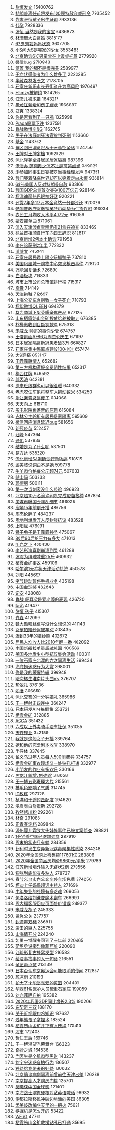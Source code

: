 1. [张恒发文](https://s.weibo.com/weibo?q=%E5%BC%A0%E6%81%92%E5%8F%91%E6%96%87&Refer=top) 15400762
1. [特朗普离任前将发布100项特赦和减刑令](https://s.weibo.com/weibo?q=%E7%89%B9%E6%9C%97%E6%99%AE%E7%A6%BB%E4%BB%BB%E5%89%8D%E5%B0%86%E5%8F%91%E5%B8%83100%E9%A1%B9%E7%89%B9%E8%B5%A6%E5%92%8C%E5%87%8F%E5%88%91%E4%BB%A4&Refer=top) 7935452
1. [郑爽张恒孩子出生证明](https://s.weibo.com/weibo?q=%E9%83%91%E7%88%BD%E5%BC%A0%E6%81%92%E5%AD%A9%E5%AD%90%E5%87%BA%E7%94%9F%E8%AF%81%E6%98%8E&Refer=top) 7933136
1. [代孕](https://s.weibo.com/weibo?q=%E4%BB%A3%E5%AD%95&Refer=top) 7928336
1. [张恒 当然是我的宝宝](https://s.weibo.com/weibo?q=%E5%BC%A0%E6%81%92%20%E5%BD%93%E7%84%B6%E6%98%AF%E6%88%91%E7%9A%84%E5%AE%9D%E5%AE%9D&Refer=top) 6436873
1. [林珊珊大白离婚](https://s.weibo.com/weibo?q=%E6%9E%97%E7%8F%8A%E7%8F%8A%E5%A4%A7%E7%99%BD%E7%A6%BB%E5%A9%9A&Refer=top) 3815177
1. [62岁刘芸妈妈状态](https://s.weibo.com/weibo?q=%2362%E5%B2%81%E5%88%98%E8%8A%B8%E5%A6%88%E5%A6%88%E7%8A%B6%E6%80%81%23&Refer=top) 3607705
1. [小S问大S是哪家的少女](https://s.weibo.com/weibo?q=%E5%B0%8FS%E9%97%AE%E5%A4%A7S%E6%98%AF%E5%93%AA%E5%AE%B6%E7%9A%84%E5%B0%91%E5%A5%B3&Refer=top) 3553483
1. [北京确诊6岁男童曾在小饭桌托管](https://s.weibo.com/weibo?q=%23%E5%8C%97%E4%BA%AC%E7%A1%AE%E8%AF%8A6%E5%B2%81%E7%94%B7%E7%AB%A5%E6%9B%BE%E5%9C%A8%E5%B0%8F%E9%A5%AD%E6%A1%8C%E6%89%98%E7%AE%A1%23&Refer=top) 2779920
1. [微信bug](https://s.weibo.com/weibo?q=%E5%BE%AE%E4%BF%A1bug&Refer=top) 2710843
1. [傅菁 我的腿不是很完美](https://s.weibo.com/weibo?q=%E5%82%85%E8%8F%81%20%E6%88%91%E7%9A%84%E8%85%BF%E4%B8%8D%E6%98%AF%E5%BE%88%E5%AE%8C%E7%BE%8E&Refer=top) 2589977
1. [无症状感染者为什么增多了](https://s.weibo.com/weibo?q=%23%E6%97%A0%E7%97%87%E7%8A%B6%E6%84%9F%E6%9F%93%E8%80%85%E4%B8%BA%E4%BB%80%E4%B9%88%E5%A2%9E%E5%A4%9A%E4%BA%86%23&Refer=top) 2223285
1. [半藏森林发长文](https://s.weibo.com/weibo?q=%23%E5%8D%8A%E8%97%8F%E6%A3%AE%E6%9E%97%E5%8F%91%E9%95%BF%E6%96%87%23&Refer=top) 2178705
1. [石家庄新乐市长寿街道升为高风险](https://s.weibo.com/weibo?q=%23%E7%9F%B3%E5%AE%B6%E5%BA%84%E6%96%B0%E4%B9%90%E5%B8%82%E9%95%BF%E5%AF%BF%E8%A1%97%E9%81%93%E5%8D%87%E4%B8%BA%E9%AB%98%E9%A3%8E%E9%99%A9%23&Refer=top) 1976497
1. [Hamzy被解约](https://s.weibo.com/weibo?q=Hamzy%E8%A2%AB%E8%A7%A3%E7%BA%A6&Refer=top) 1814265
1. [江璟儿被求婚](https://s.weibo.com/weibo?q=%E6%B1%9F%E7%92%9F%E5%84%BF%E8%A2%AB%E6%B1%82%E5%A9%9A&Refer=top) 1643217
1. [黑龙江新增81例无症状](https://s.weibo.com/weibo?q=%23%E9%BB%91%E9%BE%99%E6%B1%9F%E6%96%B0%E5%A2%9E81%E4%BE%8B%E6%97%A0%E7%97%87%E7%8A%B6%23&Refer=top) 1566887
1. [郑爽](https://s.weibo.com/weibo?q=%E9%83%91%E7%88%BD&Refer=top) 1338324
1. [你是否看到了一只鸡](https://s.weibo.com/weibo?q=%23%E4%BD%A0%E6%98%AF%E5%90%A6%E7%9C%8B%E5%88%B0%E4%BA%86%E4%B8%80%E5%8F%AA%E9%B8%A1%23&Refer=top) 1325998
1. [Prada股票下跌](https://s.weibo.com/weibo?q=%23Prada%E8%82%A1%E7%A5%A8%E4%B8%8B%E8%B7%8C%23&Refer=top) 1237591
1. [肖战微博KING](https://s.weibo.com/weibo?q=%E8%82%96%E6%88%98%E5%BE%AE%E5%8D%9AKING&Refer=top) 1162765
1. [男子在法庭刺死法官被判死刑](https://s.weibo.com/weibo?q=%23%E7%94%B7%E5%AD%90%E5%9C%A8%E6%B3%95%E5%BA%AD%E5%88%BA%E6%AD%BB%E6%B3%95%E5%AE%98%E8%A2%AB%E5%88%A4%E6%AD%BB%E5%88%91%23&Refer=top) 1153660
1. [基金](https://s.weibo.com/weibo?q=%E5%9F%BA%E9%87%91&Refer=top) 1143762
1. [景区回应演员险从千米高空坠落](https://s.weibo.com/weibo?q=%E6%99%AF%E5%8C%BA%E5%9B%9E%E5%BA%94%E6%BC%94%E5%91%98%E9%99%A9%E4%BB%8E%E5%8D%83%E7%B1%B3%E9%AB%98%E7%A9%BA%E5%9D%A0%E8%90%BD&Refer=top) 1124756
1. [王牌对王牌定档](https://s.weibo.com/weibo?q=%23%E7%8E%8B%E7%89%8C%E5%AF%B9%E7%8E%8B%E7%89%8C%E5%AE%9A%E6%A1%A3%23&Refer=top) 1092929
1. [河北隆尧全县居民居家隔离](https://s.weibo.com/weibo?q=%23%E6%B2%B3%E5%8C%97%E9%9A%86%E5%B0%A7%E5%85%A8%E5%8E%BF%E5%B1%85%E6%B0%91%E5%B1%85%E5%AE%B6%E9%9A%94%E7%A6%BB%23&Refer=top) 987396
1. [港澳办 蓬佩奥之流不过是可笑螳螂](https://s.weibo.com/weibo?q=%E6%B8%AF%E6%BE%B3%E5%8A%9E%20%E8%93%AC%E4%BD%A9%E5%A5%A5%E4%B9%8B%E6%B5%81%E4%B8%8D%E8%BF%87%E6%98%AF%E5%8F%AF%E7%AC%91%E8%9E%B3%E8%9E%82&Refer=top) 949025
1. [未参加同事生日宴被罚当事经理发声](https://s.weibo.com/weibo?q=%23%E6%9C%AA%E5%8F%82%E5%8A%A0%E5%90%8C%E4%BA%8B%E7%94%9F%E6%97%A5%E5%AE%B4%E8%A2%AB%E7%BD%9A%E5%BD%93%E4%BA%8B%E7%BB%8F%E7%90%86%E5%8F%91%E5%A3%B0%23&Refer=top) 947351
1. [我们哭着降临世界却可以笑着走向永恒](https://s.weibo.com/weibo?q=%E6%88%91%E4%BB%AC%E5%93%AD%E7%9D%80%E9%99%8D%E4%B8%B4%E4%B8%96%E7%95%8C%E5%8D%B4%E5%8F%AF%E4%BB%A5%E7%AC%91%E7%9D%80%E8%B5%B0%E5%90%91%E6%B0%B8%E6%81%92&Refer=top) 936814
1. [68％美国人反对特朗普自赦](https://s.weibo.com/weibo?q=%2368%EF%BC%85%E7%BE%8E%E5%9B%BD%E4%BA%BA%E5%8F%8D%E5%AF%B9%E7%89%B9%E6%9C%97%E6%99%AE%E8%87%AA%E8%B5%A6%23&Refer=top) 933166
1. [我国GDP总量首次突破100万亿元](https://s.weibo.com/weibo?q=%E6%88%91%E5%9B%BDGDP%E6%80%BB%E9%87%8F%E9%A6%96%E6%AC%A1%E7%AA%81%E7%A0%B4100%E4%B8%87%E4%BA%BF%E5%85%83&Refer=top) 928146
1. [杨洋迪丽热巴眼神好甜](https://s.weibo.com/weibo?q=%23%E6%9D%A8%E6%B4%8B%E8%BF%AA%E4%B8%BD%E7%83%AD%E5%B7%B4%E7%9C%BC%E7%A5%9E%E5%A5%BD%E7%94%9C%23&Refer=top) 920221
1. [还贷7年多117万本金竟然一分都没还](https://s.weibo.com/weibo?q=%23%E8%BF%98%E8%B4%B77%E5%B9%B4%E5%A4%9A117%E4%B8%87%E6%9C%AC%E9%87%91%E7%AB%9F%E7%84%B6%E4%B8%80%E5%88%86%E9%83%BD%E6%B2%A1%E8%BF%98%23&Refer=top) 920026
1. [特朗普政府将撤销英特尔向华为供货许可](https://s.weibo.com/weibo?q=%E7%89%B9%E6%9C%97%E6%99%AE%E6%94%BF%E5%BA%9C%E5%B0%86%E6%92%A4%E9%94%80%E8%8B%B1%E7%89%B9%E5%B0%94%E5%90%91%E5%8D%8E%E4%B8%BA%E4%BE%9B%E8%B4%A7%E8%AE%B8%E5%8F%AF&Refer=top) 916934
1. [农民工月均收入水平4072元](https://s.weibo.com/weibo?q=%23%E5%86%9C%E6%B0%91%E5%B7%A5%E6%9C%88%E5%9D%87%E6%94%B6%E5%85%A5%E6%B0%B4%E5%B9%B34072%E5%85%83%23&Refer=top) 916059
1. [姚安娜单曲](https://s.weibo.com/weibo?q=%E5%A7%9A%E5%AE%89%E5%A8%9C%E5%8D%95%E6%9B%B2&Refer=top) 871061
1. [流入天津涉疫雪糕仍有21盒在追查](https://s.weibo.com/weibo?q=%23%E6%B5%81%E5%85%A5%E5%A4%A9%E6%B4%A5%E6%B6%89%E7%96%AB%E9%9B%AA%E7%B3%95%E4%BB%8D%E6%9C%8921%E7%9B%92%E5%9C%A8%E8%BF%BD%E6%9F%A5%23&Refer=top) 833469
1. [荷兰首相骑自行车向国王辞职](https://s.weibo.com/weibo?q=%E8%8D%B7%E5%85%B0%E9%A6%96%E7%9B%B8%E9%AA%91%E8%87%AA%E8%A1%8C%E8%BD%A6%E5%90%91%E5%9B%BD%E7%8E%8B%E8%BE%9E%E8%81%8C&Refer=top) 812817
1. [北京新增2例本土确诊](https://s.weibo.com/weibo?q=%23%E5%8C%97%E4%BA%AC%E6%96%B0%E5%A2%9E2%E4%BE%8B%E6%9C%AC%E5%9C%9F%E7%A1%AE%E8%AF%8A%23&Refer=top) 791958
1. [李在镕获刑2年半](https://s.weibo.com/weibo?q=%E6%9D%8E%E5%9C%A8%E9%95%95%E8%8E%B7%E5%88%912%E5%B9%B4%E5%8D%8A&Refer=top) 772832
1. [潘博文](https://s.weibo.com/weibo?q=%E6%BD%98%E5%8D%9A%E6%96%87&Refer=top) 745941
1. [石家庄居民晚上隔空玩抓鸭子](https://s.weibo.com/weibo?q=%E7%9F%B3%E5%AE%B6%E5%BA%84%E5%B1%85%E6%B0%91%E6%99%9A%E4%B8%8A%E9%9A%94%E7%A9%BA%E7%8E%A9%E6%8A%93%E9%B8%AD%E5%AD%90&Refer=top) 737810
1. [美国凤凰城一购物中心突发枪击事件](https://s.weibo.com/weibo?q=%23%E7%BE%8E%E5%9B%BD%E5%87%A4%E5%87%B0%E5%9F%8E%E4%B8%80%E8%B4%AD%E7%89%A9%E4%B8%AD%E5%BF%83%E7%AA%81%E5%8F%91%E6%9E%AA%E5%87%BB%E4%BA%8B%E4%BB%B6%23&Refer=top) 728120
1. [万能回复话术](https://s.weibo.com/weibo?q=%23%E4%B8%87%E8%83%BD%E5%9B%9E%E5%A4%8D%E8%AF%9D%E6%9C%AF%23&Refer=top) 726890
1. [白酒板块](https://s.weibo.com/weibo?q=%E7%99%BD%E9%85%92%E6%9D%BF%E5%9D%97&Refer=top) 716833
1. [城市上市公司总市值排行榜](https://s.weibo.com/weibo?q=%23%E5%9F%8E%E5%B8%82%E4%B8%8A%E5%B8%82%E5%85%AC%E5%8F%B8%E6%80%BB%E5%B8%82%E5%80%BC%E6%8E%92%E8%A1%8C%E6%A6%9C%23&Refer=top) 715317
1. [夏震](https://s.weibo.com/weibo?q=%E5%A4%8F%E9%9C%87&Refer=top) 714149
1. [天津拖鞋](https://s.weibo.com/weibo?q=%E5%A4%A9%E6%B4%A5%E6%8B%96%E9%9E%8B&Refer=top) 712697
1. [上海公交车急刹致一女子死亡](https://s.weibo.com/weibo?q=%E4%B8%8A%E6%B5%B7%E5%85%AC%E4%BA%A4%E8%BD%A6%E6%80%A5%E5%88%B9%E8%87%B4%E4%B8%80%E5%A5%B3%E5%AD%90%E6%AD%BB%E4%BA%A1&Refer=top) 710793
1. [杨紫微博QUEEN](https://s.weibo.com/weibo?q=%23%E6%9D%A8%E7%B4%AB%E5%BE%AE%E5%8D%9AQUEEN%23&Refer=top) 694379
1. [华为商城下架荣耀全部产品](https://s.weibo.com/weibo?q=%23%E5%8D%8E%E4%B8%BA%E5%95%86%E5%9F%8E%E4%B8%8B%E6%9E%B6%E8%8D%A3%E8%80%80%E5%85%A8%E9%83%A8%E4%BA%A7%E5%93%81%23&Refer=top) 677125
1. [山东栖霞笏山金矿投放给养被取走](https://s.weibo.com/weibo?q=%23%E5%B1%B1%E4%B8%9C%E6%A0%96%E9%9C%9E%E7%AC%8F%E5%B1%B1%E9%87%91%E7%9F%BF%E6%8A%95%E6%94%BE%E7%BB%99%E5%85%BB%E8%A2%AB%E5%8F%96%E8%B5%B0%23&Refer=top) 676385
1. [朴槿惠收到巨额罚款单](https://s.weibo.com/weibo?q=%E6%9C%B4%E6%A7%BF%E6%83%A0%E6%94%B6%E5%88%B0%E5%B7%A8%E9%A2%9D%E7%BD%9A%E6%AC%BE%E5%8D%95&Refer=top) 675318
1. [宋威龙 帅哥的事你少管](https://s.weibo.com/weibo?q=%E5%AE%8B%E5%A8%81%E9%BE%99%20%E5%B8%85%E5%93%A5%E7%9A%84%E4%BA%8B%E4%BD%A0%E5%B0%91%E7%AE%A1&Refer=top) 674757
1. [王俊凯画AE86为周杰伦庆生](https://s.weibo.com/weibo?q=%23%E7%8E%8B%E4%BF%8A%E5%87%AF%E7%94%BBAE86%E4%B8%BA%E5%91%A8%E6%9D%B0%E4%BC%A6%E5%BA%86%E7%94%9F%23&Refer=top) 671197
1. [日本居家隔离新冠患者破3万](https://s.weibo.com/weibo?q=%E6%97%A5%E6%9C%AC%E5%B1%85%E5%AE%B6%E9%9A%94%E7%A6%BB%E6%96%B0%E5%86%A0%E6%82%A3%E8%80%85%E7%A0%B43%E4%B8%87&Refer=top) 660827
1. [石家庄集中隔离点建设100小时](https://s.weibo.com/weibo?q=%23%E7%9F%B3%E5%AE%B6%E5%BA%84%E9%9B%86%E4%B8%AD%E9%9A%94%E7%A6%BB%E7%82%B9%E5%BB%BA%E8%AE%BE100%E5%B0%8F%E6%97%B6%23&Refer=top) 657474
1. [大S穿搭](https://s.weibo.com/weibo?q=%E5%A4%A7S%E7%A9%BF%E6%90%AD&Refer=top) 655147
1. [王霏霏跳情人](https://s.weibo.com/weibo?q=%23%E7%8E%8B%E9%9C%8F%E9%9C%8F%E8%B7%B3%E6%83%85%E4%BA%BA%23&Refer=top) 652682
1. [第三方机构谎报全员阴性结果](https://s.weibo.com/weibo?q=%23%E7%AC%AC%E4%B8%89%E6%96%B9%E6%9C%BA%E6%9E%84%E8%B0%8E%E6%8A%A5%E5%85%A8%E5%91%98%E9%98%B4%E6%80%A7%E7%BB%93%E6%9E%9C%23&Refer=top) 652317
1. [梅西红牌](https://s.weibo.com/weibo?q=%E6%A2%85%E8%A5%BF%E7%BA%A2%E7%89%8C&Refer=top) 646592
1. [颜丙涛](https://s.weibo.com/weibo?q=%E9%A2%9C%E4%B8%99%E6%B6%9B&Refer=top) 642381
1. [原来班级群也可以很温暖](https://s.weibo.com/weibo?q=%23%E5%8E%9F%E6%9D%A5%E7%8F%AD%E7%BA%A7%E7%BE%A4%E4%B9%9F%E5%8F%AF%E4%BB%A5%E5%BE%88%E6%B8%A9%E6%9A%96%23&Refer=top) 640332
1. [老虎咬住车尾将整车人拖动数米](https://s.weibo.com/weibo?q=%E8%80%81%E8%99%8E%E5%92%AC%E4%BD%8F%E8%BD%A6%E5%B0%BE%E5%B0%86%E6%95%B4%E8%BD%A6%E4%BA%BA%E6%8B%96%E5%8A%A8%E6%95%B0%E7%B1%B3&Refer=top) 634250
1. [别让秦霄贤演傻子](https://s.weibo.com/weibo?q=%23%E5%88%AB%E8%AE%A9%E7%A7%A6%E9%9C%84%E8%B4%A4%E6%BC%94%E5%82%BB%E5%AD%90%23&Refer=top) 634066
1. [天天向上](https://s.weibo.com/weibo?q=%E5%A4%A9%E5%A4%A9%E5%90%91%E4%B8%8A&Refer=top) 618710
1. [买电影院角落票的原因](https://s.weibo.com/weibo?q=%23%E4%B9%B0%E7%94%B5%E5%BD%B1%E9%99%A2%E8%A7%92%E8%90%BD%E7%A5%A8%E7%9A%84%E5%8E%9F%E5%9B%A0%23&Refer=top) 615084
1. [吉林公主岭所有居民居家隔离](https://s.weibo.com/weibo?q=%23%E5%90%89%E6%9E%97%E5%85%AC%E4%B8%BB%E5%B2%AD%E6%89%80%E6%9C%89%E5%B1%85%E6%B0%91%E5%B1%85%E5%AE%B6%E9%9A%94%E7%A6%BB%23&Refer=top) 595609
1. [微信回应消息延迟bug](https://s.weibo.com/weibo?q=%E5%BE%AE%E4%BF%A1%E5%9B%9E%E5%BA%94%E6%B6%88%E6%81%AF%E5%BB%B6%E8%BF%9Fbug&Refer=top) 581656
1. [新冠疫苗](https://s.weibo.com/weibo?q=%E6%96%B0%E5%86%A0%E7%96%AB%E8%8B%97&Refer=top) 552457
1. [汪峰](https://s.weibo.com/weibo?q=%E6%B1%AA%E5%B3%B0&Refer=top) 547364
1. [通化](https://s.weibo.com/weibo?q=%E9%80%9A%E5%8C%96&Refer=top) 537836
1. [结婚是为了什么呢](https://s.weibo.com/weibo?q=%23%E7%BB%93%E5%A9%9A%E6%98%AF%E4%B8%BA%E4%BA%86%E4%BB%80%E4%B9%88%E5%91%A2%23&Refer=top) 537501
1. [易方达](https://s.weibo.com/weibo?q=%E6%98%93%E6%96%B9%E8%BE%BE&Refer=top) 535220
1. [河北新增54例确诊行动轨迹](https://s.weibo.com/weibo?q=%23%E6%B2%B3%E5%8C%97%E6%96%B0%E5%A2%9E54%E4%BE%8B%E7%A1%AE%E8%AF%8A%E8%A1%8C%E5%8A%A8%E8%BD%A8%E8%BF%B9%23&Refer=top) 518515
1. [孟美岐说词曲不是她](https://s.weibo.com/weibo?q=%23%E5%AD%9F%E7%BE%8E%E5%B2%90%E8%AF%B4%E8%AF%8D%E6%9B%B2%E4%B8%8D%E6%98%AF%E5%A5%B9%23&Refer=top) 509778
1. [牛羊肉价格每公斤超74元](https://s.weibo.com/weibo?q=%23%E7%89%9B%E7%BE%8A%E8%82%89%E4%BB%B7%E6%A0%BC%E6%AF%8F%E5%85%AC%E6%96%A4%E8%B6%8574%E5%85%83%23&Refer=top) 507633
1. [随申码](https://s.weibo.com/weibo?q=%E9%9A%8F%E7%94%B3%E7%A0%81&Refer=top) 503333
1. [郭德纲](https://s.weibo.com/weibo?q=%E9%83%AD%E5%BE%B7%E7%BA%B2&Refer=top) 500111
1. [第一次当刺客没什么经验](https://s.weibo.com/weibo?q=%23%E7%AC%AC%E4%B8%80%E6%AC%A1%E5%BD%93%E5%88%BA%E5%AE%A2%E6%B2%A1%E4%BB%80%E4%B9%88%E7%BB%8F%E9%AA%8C%23&Refer=top) 496923
1. [北京超10万名滴滴司机完成疫苗接种](https://s.weibo.com/weibo?q=%E5%8C%97%E4%BA%AC%E8%B6%8510%E4%B8%87%E5%90%8D%E6%BB%B4%E6%BB%B4%E5%8F%B8%E6%9C%BA%E5%AE%8C%E6%88%90%E7%96%AB%E8%8B%97%E6%8E%A5%E7%A7%8D&Refer=top) 487894
1. [美媒再曝国会骚乱细节](https://s.weibo.com/weibo?q=%E7%BE%8E%E5%AA%92%E5%86%8D%E6%9B%9D%E5%9B%BD%E4%BC%9A%E9%AA%9A%E4%B9%B1%E7%BB%86%E8%8A%82&Refer=top) 486925
1. [唐嫣15年前剧开播](https://s.weibo.com/weibo?q=%23%E5%94%90%E5%AB%A315%E5%B9%B4%E5%89%8D%E5%89%A7%E5%BC%80%E6%92%AD%23&Refer=top) 486756
1. [周杰伦胖了](https://s.weibo.com/weibo?q=%23%E5%91%A8%E6%9D%B0%E4%BC%A6%E8%83%96%E4%BA%86%23&Refer=top) 484237
1. [奥地利爆发万人反封锁抗议](https://s.weibo.com/weibo?q=%23%E5%A5%A5%E5%9C%B0%E5%88%A9%E7%88%86%E5%8F%91%E4%B8%87%E4%BA%BA%E5%8F%8D%E5%B0%81%E9%94%81%E6%8A%97%E8%AE%AE%23&Refer=top) 483528
1. [上阳赋](https://s.weibo.com/weibo?q=%E4%B8%8A%E9%98%B3%E8%B5%8B&Refer=top) 476091
1. [狮子兔子是王霏霏孙坚](https://s.weibo.com/weibo?q=%23%E7%8B%AE%E5%AD%90%E5%85%94%E5%AD%90%E6%98%AF%E7%8E%8B%E9%9C%8F%E9%9C%8F%E5%AD%99%E5%9D%9A%23&Refer=top) 475067
1. [80后90后的压力有多大](https://s.weibo.com/weibo?q=%2380%E5%90%8E90%E5%90%8E%E7%9A%84%E5%8E%8B%E5%8A%9B%E6%9C%89%E5%A4%9A%E5%A4%A7%23&Refer=top) 471013
1. [阳光之下](https://s.weibo.com/weibo?q=%E9%98%B3%E5%85%89%E4%B9%8B%E4%B8%8B&Refer=top) 466436
1. [李艺彤演喜剧崩溃到哭](https://s.weibo.com/weibo?q=%23%E6%9D%8E%E8%89%BA%E5%BD%A4%E6%BC%94%E5%96%9C%E5%89%A7%E5%B4%A9%E6%BA%83%E5%88%B0%E5%93%AD%23&Refer=top) 461288
1. [张震为缉魂减重25斤](https://s.weibo.com/weibo?q=%23%E5%BC%A0%E9%9C%87%E4%B8%BA%E7%BC%89%E9%AD%82%E5%87%8F%E9%87%8D25%E6%96%A4%23&Refer=top) 460932
1. [栖霞金矿事故](https://s.weibo.com/weibo?q=%E6%A0%96%E9%9C%9E%E9%87%91%E7%9F%BF%E4%BA%8B%E6%95%85&Refer=top) 459106
1. [哈尔滨1无症状天津活动轨迹](https://s.weibo.com/weibo?q=%23%E5%93%88%E5%B0%94%E6%BB%A81%E6%97%A0%E7%97%87%E7%8A%B6%E5%A4%A9%E6%B4%A5%E6%B4%BB%E5%8A%A8%E8%BD%A8%E8%BF%B9%23&Refer=top) 450578
1. [刘阳](https://s.weibo.com/weibo?q=%E5%88%98%E9%98%B3&Refer=top) 445697
1. [字节跳动暂停手机业务](https://s.weibo.com/weibo?q=%23%E5%AD%97%E8%8A%82%E8%B7%B3%E5%8A%A8%E6%9A%82%E5%81%9C%E6%89%8B%E6%9C%BA%E4%B8%9A%E5%8A%A1%23&Refer=top) 435198
1. [中国金球奖](https://s.weibo.com/weibo?q=%23%E4%B8%AD%E5%9B%BD%E9%87%91%E7%90%83%E5%A5%96%23&Refer=top) 432643
1. [诺安](https://s.weibo.com/weibo?q=%E8%AF%BA%E5%AE%89&Refer=top) 428068
1. [肖战 耙耳朵是爱老婆的表现](https://s.weibo.com/weibo?q=%E8%82%96%E6%88%98%20%E8%80%99%E8%80%B3%E6%9C%B5%E6%98%AF%E7%88%B1%E8%80%81%E5%A9%86%E7%9A%84%E8%A1%A8%E7%8E%B0&Refer=top) 426720
1. [阿沁](https://s.weibo.com/weibo?q=%E9%98%BF%E6%B2%81&Refer=top) 419472
1. [张恒 孩子](https://s.weibo.com/weibo?q=%E5%BC%A0%E6%81%92%20%E5%AD%A9%E5%AD%90&Refer=top) 415307
1. [许垚](https://s.weibo.com/weibo?q=%E8%AE%B8%E5%9E%9A&Refer=top) 412099
1. [魏大勋粉丝信写没什么想说的](https://s.weibo.com/weibo?q=%23%E9%AD%8F%E5%A4%A7%E5%8B%8B%E7%B2%89%E4%B8%9D%E4%BF%A1%E5%86%99%E6%B2%A1%E4%BB%80%E4%B9%88%E6%83%B3%E8%AF%B4%E7%9A%84%23&Refer=top) 411143
1. [女孩拍婚纱照被羊怼](https://s.weibo.com/weibo?q=%E5%A5%B3%E5%AD%A9%E6%8B%8D%E5%A9%9A%E7%BA%B1%E7%85%A7%E8%A2%AB%E7%BE%8A%E6%80%BC&Refer=top) 408435
1. [迟到33年的婚纱照](https://s.weibo.com/weibo?q=%23%E8%BF%9F%E5%88%B033%E5%B9%B4%E7%9A%84%E5%A9%9A%E7%BA%B1%E7%85%A7%23&Refer=top) 402672
1. [居民人均收入比2010年翻一番](https://s.weibo.com/weibo?q=%23%E5%B1%85%E6%B0%91%E4%BA%BA%E5%9D%87%E6%94%B6%E5%85%A5%E6%AF%942010%E5%B9%B4%E7%BF%BB%E4%B8%80%E7%95%AA%23&Refer=top) 402092
1. [中国新船接单量超过韩国](https://s.weibo.com/weibo?q=%E4%B8%AD%E5%9B%BD%E6%96%B0%E8%88%B9%E6%8E%A5%E5%8D%95%E9%87%8F%E8%B6%85%E8%BF%87%E9%9F%A9%E5%9B%BD&Refer=top) 400566
1. [美国多地发生小型抗议集会活动](https://s.weibo.com/weibo?q=%E7%BE%8E%E5%9B%BD%E5%A4%9A%E5%9C%B0%E5%8F%91%E7%94%9F%E5%B0%8F%E5%9E%8B%E6%8A%97%E8%AE%AE%E9%9B%86%E4%BC%9A%E6%B4%BB%E5%8A%A8&Refer=top) 400311
1. [一位石家庄北漂的六次隔离生活](https://s.weibo.com/weibo?q=%23%E4%B8%80%E4%BD%8D%E7%9F%B3%E5%AE%B6%E5%BA%84%E5%8C%97%E6%BC%82%E7%9A%84%E5%85%AD%E6%AC%A1%E9%9A%94%E7%A6%BB%E7%94%9F%E6%B4%BB%23&Refer=top) 399434
1. [海底捞迷惑行为大赏](https://s.weibo.com/weibo?q=%23%E6%B5%B7%E5%BA%95%E6%8D%9E%E8%BF%B7%E6%83%91%E8%A1%8C%E4%B8%BA%E5%A4%A7%E8%B5%8F%23&Refer=top) 398001
1. [你是我的荣耀特辑](https://s.weibo.com/weibo?q=%23%E4%BD%A0%E6%98%AF%E6%88%91%E7%9A%84%E8%8D%A3%E8%80%80%E7%89%B9%E8%BE%91%23&Refer=top) 396948
1. [暗恋橘生淮南片头曲mv](https://s.weibo.com/weibo?q=%23%E6%9A%97%E6%81%8B%E6%A9%98%E7%94%9F%E6%B7%AE%E5%8D%97%E7%89%87%E5%A4%B4%E6%9B%B2mv%23&Refer=top) 376707
1. [热依扎](https://s.weibo.com/weibo?q=%E7%83%AD%E4%BE%9D%E6%89%8E&Refer=top) 376136
1. [吃播](https://s.weibo.com/weibo?q=%E5%90%83%E6%92%AD&Refer=top) 366650
1. [河北交警的一分钟婚礼](https://s.weibo.com/weibo?q=%E6%B2%B3%E5%8C%97%E4%BA%A4%E8%AD%A6%E7%9A%84%E4%B8%80%E5%88%86%E9%92%9F%E5%A9%9A%E7%A4%BC&Refer=top) 365986
1. [王一博射击四连中](https://s.weibo.com/weibo?q=%23%E7%8E%8B%E4%B8%80%E5%8D%9A%E5%B0%84%E5%87%BB%E5%9B%9B%E8%BF%9E%E4%B8%AD%23&Refer=top) 360247
1. [日本研发AI分拣鲜鱼](https://s.weibo.com/weibo?q=%E6%97%A5%E6%9C%AC%E7%A0%94%E5%8F%91AI%E5%88%86%E6%8B%A3%E9%B2%9C%E9%B1%BC&Refer=top) 353731
1. [栖霞金矿](https://s.weibo.com/weibo?q=%E6%A0%96%E9%9C%9E%E9%87%91%E7%9F%BF&Refer=top) 352885
1. [ACCA](https://s.weibo.com/weibo?q=ACCA&Refer=top) 351432
1. [六成以上外卖骑手没有社保](https://s.weibo.com/weibo?q=%E5%85%AD%E6%88%90%E4%BB%A5%E4%B8%8A%E5%A4%96%E5%8D%96%E9%AA%91%E6%89%8B%E6%B2%A1%E6%9C%89%E7%A4%BE%E4%BF%9D&Refer=top) 351055
1. [天齐锂业](https://s.weibo.com/weibo?q=%E5%A4%A9%E9%BD%90%E9%94%82%E4%B8%9A&Refer=top) 342189
1. [我就是这般女子开播](https://s.weibo.com/weibo?q=%23%E6%88%91%E5%B0%B1%E6%98%AF%E8%BF%99%E8%88%AC%E5%A5%B3%E5%AD%90%E5%BC%80%E6%92%AD%23&Refer=top) 339764
1. [她和他的恋爱剧本收官](https://s.weibo.com/weibo?q=%E5%A5%B9%E5%92%8C%E4%BB%96%E7%9A%84%E6%81%8B%E7%88%B1%E5%89%A7%E6%9C%AC%E6%94%B6%E5%AE%98&Refer=top) 338970
1. [半导体](https://s.weibo.com/weibo?q=%E5%8D%8A%E5%AF%BC%E4%BD%93&Refer=top) 337645
1. [留义乌过年人员每人500消费券](https://s.weibo.com/weibo?q=%23%E7%95%99%E4%B9%89%E4%B9%8C%E8%BF%87%E5%B9%B4%E4%BA%BA%E5%91%98%E6%AF%8F%E4%BA%BA500%E6%B6%88%E8%B4%B9%E5%88%B8%23&Refer=top) 334757
1. [栖霞金矿事故现场又一处钻孔打通](https://s.weibo.com/weibo?q=%23%E6%A0%96%E9%9C%9E%E9%87%91%E7%9F%BF%E4%BA%8B%E6%95%85%E7%8E%B0%E5%9C%BA%E5%8F%88%E4%B8%80%E5%A4%84%E9%92%BB%E5%AD%94%E6%89%93%E9%80%9A%23&Refer=top) 332977
1. [小朋友的作业有多欢乐](https://s.weibo.com/weibo?q=%E5%B0%8F%E6%9C%8B%E5%8F%8B%E7%9A%84%E4%BD%9C%E4%B8%9A%E6%9C%89%E5%A4%9A%E6%AC%A2%E4%B9%90&Refer=top) 330166
1. [黑龙江新增7例确诊](https://s.weibo.com/weibo?q=%23%E9%BB%91%E9%BE%99%E6%B1%9F%E6%96%B0%E5%A2%9E7%E4%BE%8B%E7%A1%AE%E8%AF%8A%23&Refer=top) 318658
1. [王一博五彩斑斓大片](https://s.weibo.com/weibo?q=%23%E7%8E%8B%E4%B8%80%E5%8D%9A%E4%BA%94%E5%BD%A9%E6%96%91%E6%96%93%E5%A4%A7%E7%89%87%23&Refer=top) 315561
1. [被毛色影响了气质](https://s.weibo.com/weibo?q=%23%E8%A2%AB%E6%AF%9B%E8%89%B2%E5%BD%B1%E5%93%8D%E4%BA%86%E6%B0%94%E8%B4%A8%23&Refer=top) 314745
1. [iG教练](https://s.weibo.com/weibo?q=iG%E6%95%99%E7%BB%83&Refer=top) 297328
1. [杨洋和于途的匹配度](https://s.weibo.com/weibo?q=%E6%9D%A8%E6%B4%8B%E5%92%8C%E4%BA%8E%E9%80%94%E7%9A%84%E5%8C%B9%E9%85%8D%E5%BA%A6&Refer=top) 294620
1. [浓眉表白詹姆斯](https://s.weibo.com/weibo?q=%E6%B5%93%E7%9C%89%E8%A1%A8%E7%99%BD%E8%A9%B9%E5%A7%86%E6%96%AF&Refer=top) 292728
1. [孜然烤川粉](https://s.weibo.com/weibo?q=%E5%AD%9C%E7%84%B6%E7%83%A4%E5%B7%9D%E7%B2%89&Refer=top) 292261
1. [林奇](https://s.weibo.com/weibo?q=%E6%9E%97%E5%A5%87&Refer=top) 291083
1. [正青春定档](https://s.weibo.com/weibo?q=%23%E6%AD%A3%E9%9D%92%E6%98%A5%E5%AE%9A%E6%A1%A3%23&Refer=top) 289842
1. [漳州婴儿霜致大头娃娃事件已被立案侦查](https://s.weibo.com/weibo?q=%23%E6%BC%B3%E5%B7%9E%E5%A9%B4%E5%84%BF%E9%9C%9C%E8%87%B4%E5%A4%A7%E5%A4%B4%E5%A8%83%E5%A8%83%E4%BA%8B%E4%BB%B6%E5%B7%B2%E8%A2%AB%E7%AB%8B%E6%A1%88%E4%BE%A6%E6%9F%A5%23&Refer=top) 288821
1. [1分钟看中国经济加速度](https://s.weibo.com/weibo?q=%231%E5%88%86%E9%92%9F%E7%9C%8B%E4%B8%AD%E5%9B%BD%E7%BB%8F%E6%B5%8E%E5%8A%A0%E9%80%9F%E5%BA%A6%23&Refer=top) 287910
1. [周末的状态只有躺](https://s.weibo.com/weibo?q=%23%E5%91%A8%E6%9C%AB%E7%9A%84%E7%8A%B6%E6%80%81%E5%8F%AA%E6%9C%89%E8%BA%BA%23&Refer=top) 284356
1. [比利时发生变异新冠病毒聚集性感染](https://s.weibo.com/weibo?q=%E6%AF%94%E5%88%A9%E6%97%B6%E5%8F%91%E7%94%9F%E5%8F%98%E5%BC%82%E6%96%B0%E5%86%A0%E7%97%85%E6%AF%92%E8%81%9A%E9%9B%86%E6%80%A7%E6%84%9F%E6%9F%93&Refer=top) 284248
1. [2020年全国网上零售额117601亿](https://s.weibo.com/weibo?q=%232020%E5%B9%B4%E5%85%A8%E5%9B%BD%E7%BD%91%E4%B8%8A%E9%9B%B6%E5%94%AE%E9%A2%9D117601%E4%BA%BF%23&Refer=top) 283806
1. [2020年全国商品房均价9860元/平米](https://s.weibo.com/weibo?q=2020%E5%B9%B4%E5%85%A8%E5%9B%BD%E5%95%86%E5%93%81%E6%88%BF%E5%9D%87%E4%BB%B79860%E5%85%83%2F%E5%B9%B3%E7%B1%B3&Refer=top) 279789
1. [江苏新增境外输入无症状2例](https://s.weibo.com/weibo?q=%E6%B1%9F%E8%8B%8F%E6%96%B0%E5%A2%9E%E5%A2%83%E5%A4%96%E8%BE%93%E5%85%A5%E6%97%A0%E7%97%87%E7%8A%B62%E4%BE%8B&Refer=top) 279556
1. [猫咪到底能有多粘人](https://s.weibo.com/weibo?q=%23%E7%8C%AB%E5%92%AA%E5%88%B0%E5%BA%95%E8%83%BD%E6%9C%89%E5%A4%9A%E7%B2%98%E4%BA%BA%23&Refer=top) 278737
1. [春节义乌市内公交车停车场免费](https://s.weibo.com/weibo?q=%E6%98%A5%E8%8A%82%E4%B9%89%E4%B9%8C%E5%B8%82%E5%86%85%E5%85%AC%E4%BA%A4%E8%BD%A6%E5%81%9C%E8%BD%A6%E5%9C%BA%E5%85%8D%E8%B4%B9&Refer=top) 274256
1. [杨迪上任妈妈超话主持人](https://s.weibo.com/weibo?q=%E6%9D%A8%E8%BF%AA%E4%B8%8A%E4%BB%BB%E5%A6%88%E5%A6%88%E8%B6%85%E8%AF%9D%E4%B8%BB%E6%8C%81%E4%BA%BA&Refer=top) 271696
1. [中年失业的处境有多艰难](https://s.weibo.com/weibo?q=%23%E4%B8%AD%E5%B9%B4%E5%A4%B1%E4%B8%9A%E7%9A%84%E5%A4%84%E5%A2%83%E6%9C%89%E5%A4%9A%E8%89%B0%E9%9A%BE%23&Refer=top) 269056
1. [何洛洛给刘谦变魔术翻车](https://s.weibo.com/weibo?q=%23%E4%BD%95%E6%B4%9B%E6%B4%9B%E7%BB%99%E5%88%98%E8%B0%A6%E5%8F%98%E9%AD%94%E6%9C%AF%E7%BF%BB%E8%BD%A6%23&Refer=top) 266990
1. [周大福客服回应页面售价错误](https://s.weibo.com/weibo?q=%E5%91%A8%E5%A4%A7%E7%A6%8F%E5%AE%A2%E6%9C%8D%E5%9B%9E%E5%BA%94%E9%A1%B5%E9%9D%A2%E5%94%AE%E4%BB%B7%E9%94%99%E8%AF%AF&Refer=top) 249377
1. [宋威龙胡子](https://s.weibo.com/weibo?q=%23%E5%AE%8B%E5%A8%81%E9%BE%99%E8%83%A1%E5%AD%90%23&Refer=top) 245333
1. [紧急公关](https://s.weibo.com/weibo?q=%E7%B4%A7%E6%80%A5%E5%85%AC%E5%85%B3&Refer=top) 237757
1. [封潇声双标](https://s.weibo.com/weibo?q=%23%E5%B0%81%E6%BD%87%E5%A3%B0%E5%8F%8C%E6%A0%87%23&Refer=top) 236911
1. [进击的巨人](https://s.weibo.com/weibo?q=%E8%BF%9B%E5%87%BB%E7%9A%84%E5%B7%A8%E4%BA%BA&Refer=top) 225755
1. [山海情开分](https://s.weibo.com/weibo?q=%23%E5%B1%B1%E6%B5%B7%E6%83%85%E5%BC%80%E5%88%86%23&Refer=top) 224240
1. [如果一觉醒来回到了十年前](https://s.weibo.com/weibo?q=%23%E5%A6%82%E6%9E%9C%E4%B8%80%E8%A7%89%E9%86%92%E6%9D%A5%E5%9B%9E%E5%88%B0%E4%BA%86%E5%8D%81%E5%B9%B4%E5%89%8D%23&Refer=top) 220465
1. [范丞丞说秦烈像葫芦娃](https://s.weibo.com/weibo?q=%23%E8%8C%83%E4%B8%9E%E4%B8%9E%E8%AF%B4%E7%A7%A6%E7%83%88%E5%83%8F%E8%91%AB%E8%8A%A6%E5%A8%83%23&Refer=top) 220090
1. [江疏影复古蜂窝发型](https://s.weibo.com/weibo?q=%23%E6%B1%9F%E7%96%8F%E5%BD%B1%E5%A4%8D%E5%8F%A4%E8%9C%82%E7%AA%9D%E5%8F%91%E5%9E%8B%23&Refer=top) 216583
1. [给没事找事的人一句话](https://s.weibo.com/weibo?q=%23%E7%BB%99%E6%B2%A1%E4%BA%8B%E6%89%BE%E4%BA%8B%E7%9A%84%E4%BA%BA%E4%B8%80%E5%8F%A5%E8%AF%9D%23&Refer=top) 216551
1. [辛芷蕾点赞](https://s.weibo.com/weibo?q=%E8%BE%9B%E8%8A%B7%E8%95%BE%E7%82%B9%E8%B5%9E&Refer=top) 213139
1. [日本否认东京奥运会可能取消的传闻](https://s.weibo.com/weibo?q=%23%E6%97%A5%E6%9C%AC%E5%90%A6%E8%AE%A4%E4%B8%9C%E4%BA%AC%E5%A5%A5%E8%BF%90%E4%BC%9A%E5%8F%AF%E8%83%BD%E5%8F%96%E6%B6%88%E7%9A%84%E4%BC%A0%E9%97%BB%23&Refer=top) 212857
1. [颜凉雨](https://s.weibo.com/weibo?q=%E9%A2%9C%E5%87%89%E9%9B%A8&Refer=top) 210193
1. [长大了才能谈恋爱的原因](https://s.weibo.com/weibo?q=%23%E9%95%BF%E5%A4%A7%E4%BA%86%E6%89%8D%E8%83%BD%E8%B0%88%E6%81%8B%E7%88%B1%E7%9A%84%E5%8E%9F%E5%9B%A0%23&Refer=top) 204480
1. [华西61名医护人员赶赴石家庄](https://s.weibo.com/weibo?q=%23%E5%8D%8E%E8%A5%BF61%E5%90%8D%E5%8C%BB%E6%8A%A4%E4%BA%BA%E5%91%98%E8%B5%B6%E8%B5%B4%E7%9F%B3%E5%AE%B6%E5%BA%84%23&Refer=top) 199059
1. [刘亦菲晒自拍](https://s.weibo.com/weibo?q=%23%E5%88%98%E4%BA%A6%E8%8F%B2%E6%99%92%E8%87%AA%E6%8B%8D%23&Refer=top) 195382
1. [2020年我国GDP同比增长2.3%](https://s.weibo.com/weibo?q=%232020%E5%B9%B4%E6%88%91%E5%9B%BDGDP%E5%90%8C%E6%AF%94%E5%A2%9E%E9%95%BF2.3%25%23&Refer=top) 190206
1. [东契奇三双](https://s.weibo.com/weibo?q=%23%E4%B8%9C%E5%A5%91%E5%A5%87%E4%B8%89%E5%8F%8C%23&Refer=top) 188170
1. [关于近视眼的冷知识](https://s.weibo.com/weibo?q=%23%E5%85%B3%E4%BA%8E%E8%BF%91%E8%A7%86%E7%9C%BC%E7%9A%84%E5%86%B7%E7%9F%A5%E8%AF%86%23&Refer=top) 187637
1. [过年熊孩子拿捏术](https://s.weibo.com/weibo?q=%23%E8%BF%87%E5%B9%B4%E7%86%8A%E5%AD%A9%E5%AD%90%E6%8B%BF%E6%8D%8F%E6%9C%AF%23&Refer=top) 183524
1. [栖霞笏山金矿井下有人拽绳](https://s.weibo.com/weibo?q=%23%E6%A0%96%E9%9C%9E%E7%AC%8F%E5%B1%B1%E9%87%91%E7%9F%BF%E4%BA%95%E4%B8%8B%E6%9C%89%E4%BA%BA%E6%8B%BD%E7%BB%B3%23&Refer=top) 175415
1. [股市](https://s.weibo.com/weibo?q=%E8%82%A1%E5%B8%82&Refer=top) 172408
1. [哲仁王后](https://s.weibo.com/weibo?q=%E5%93%B2%E4%BB%81%E7%8E%8B%E5%90%8E&Refer=top) 169746
1. [王一博渴望光荣舞台](https://s.weibo.com/weibo?q=%23%E7%8E%8B%E4%B8%80%E5%8D%9A%E6%B8%B4%E6%9C%9B%E5%85%89%E8%8D%A3%E8%88%9E%E5%8F%B0%23&Refer=top) 166323
1. [奇妙之城](https://s.weibo.com/weibo?q=%23%E5%A5%87%E5%A6%99%E4%B9%8B%E5%9F%8E%23&Refer=top) 164536
1. [当医生是个肌肉型男时](https://s.weibo.com/weibo?q=%23%E5%BD%93%E5%8C%BB%E7%94%9F%E6%98%AF%E4%B8%AA%E8%82%8C%E8%82%89%E5%9E%8B%E7%94%B7%E6%97%B6%23&Refer=top) 143237
1. [刘宇宁迷惑自拍行为](https://s.weibo.com/weibo?q=%23%E5%88%98%E5%AE%87%E5%AE%81%E8%BF%B7%E6%83%91%E8%87%AA%E6%8B%8D%E8%A1%8C%E4%B8%BA%23&Refer=top) 136507
1. [独处给我带来的好处](https://s.weibo.com/weibo?q=%23%E7%8B%AC%E5%A4%84%E7%BB%99%E6%88%91%E5%B8%A6%E6%9D%A5%E7%9A%84%E5%A5%BD%E5%A4%84%23&Refer=top) 130632
1. [北京确诊病例隔离前曾前往天津出差](https://s.weibo.com/weibo?q=%23%E5%8C%97%E4%BA%AC%E7%A1%AE%E8%AF%8A%E7%97%85%E4%BE%8B%E9%9A%94%E7%A6%BB%E5%89%8D%E6%9B%BE%E5%89%8D%E5%BE%80%E5%A4%A9%E6%B4%A5%E5%87%BA%E5%B7%AE%23&Refer=top) 126288
1. [南京提高人才购房门槛](https://s.weibo.com/weibo?q=%E5%8D%97%E4%BA%AC%E6%8F%90%E9%AB%98%E4%BA%BA%E6%89%8D%E8%B4%AD%E6%88%BF%E9%97%A8%E6%A7%9B&Refer=top) 125701
1. [吴曦获中国金球奖](https://s.weibo.com/weibo?q=%E5%90%B4%E6%9B%A6%E8%8E%B7%E4%B8%AD%E5%9B%BD%E9%87%91%E7%90%83%E5%A5%96&Refer=top) 121402
1. [南海战士演练硬核对敌英语喊话](https://s.weibo.com/weibo?q=%23%E5%8D%97%E6%B5%B7%E6%88%98%E5%A3%AB%E6%BC%94%E7%BB%83%E7%A1%AC%E6%A0%B8%E5%AF%B9%E6%95%8C%E8%8B%B1%E8%AF%AD%E5%96%8A%E8%AF%9D%23&Refer=top) 96932
1. [洪都拉斯移民冲破边境涌向美国](https://s.weibo.com/weibo?q=%E6%B4%AA%E9%83%BD%E6%8B%89%E6%96%AF%E7%A7%BB%E6%B0%91%E5%86%B2%E7%A0%B4%E8%BE%B9%E5%A2%83%E6%B6%8C%E5%90%91%E7%BE%8E%E5%9B%BD&Refer=top) 86305
1. [孟美岐改编冬天里的一把火](https://s.weibo.com/weibo?q=%23%E5%AD%9F%E7%BE%8E%E5%B2%90%E6%94%B9%E7%BC%96%E5%86%AC%E5%A4%A9%E9%87%8C%E7%9A%84%E4%B8%80%E6%8A%8A%E7%81%AB%23&Refer=top) 75621
1. [挖掘机是怎么开的](https://s.weibo.com/weibo?q=%23%E6%8C%96%E6%8E%98%E6%9C%BA%E6%98%AF%E6%80%8E%E4%B9%88%E5%BC%80%E7%9A%84%23&Refer=top) 53422
1. [WE iG](https://s.weibo.com/weibo?q=WE%20iG&Refer=top) 47761
1. [栖霞笏山金矿救援钻孔已打通](https://s.weibo.com/weibo?q=%23%E6%A0%96%E9%9C%9E%E7%AC%8F%E5%B1%B1%E9%87%91%E7%9F%BF%E6%95%91%E6%8F%B4%E9%92%BB%E5%AD%94%E5%B7%B2%E6%89%93%E9%80%9A%23&Refer=top) 35695